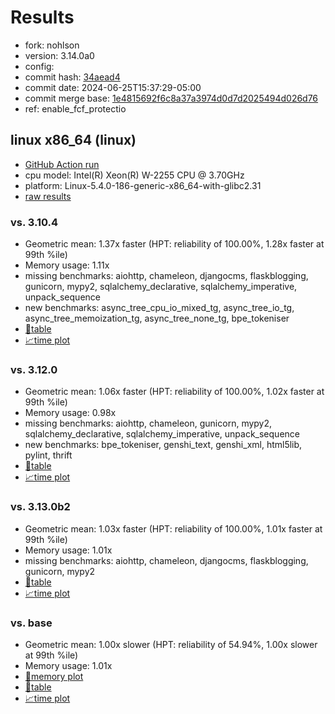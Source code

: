 # Results

- fork: nohlson
- version: 3.14.0a0
- config: 
- commit hash: [34aead4](https://github.com/nohlson/cpython/commit/34aead4)
- commit date: 2024-06-25T15:37:29-05:00
- commit merge base: [1e4815692f6c8a37a3974d0d7d2025494d026d76](https://github.com/nohlson/cpython/commit/1e4815692f6c8a37a3974d0d7d2025494d026d76)
- ref: enable_fcf_protectio

## linux x86_64 (linux)

- [GitHub Action run](https://github.com/faster-cpython/benchmarking/actions/runs/9680040732)
- cpu model: Intel(R) Xeon(R) W-2255 CPU @ 3.70GHz
- platform: Linux-5.4.0-186-generic-x86_64-with-glibc2.31
- [raw results](bm-20240625-linux-x86_64-nohlson-enable_fcf_protectio-3.14.0a0-34aead4.json)

### vs. 3.10.4

- Geometric mean: 1.37x faster (HPT: reliability of 100.00%, 1.28x faster at 99th %ile)
- Memory usage: 1.11x
- missing benchmarks: aiohttp, chameleon, djangocms, flaskblogging, gunicorn, mypy2, sqlalchemy_declarative, sqlalchemy_imperative, unpack_sequence
- new benchmarks: async_tree_cpu_io_mixed_tg, async_tree_io_tg, async_tree_memoization_tg, async_tree_none_tg, bpe_tokeniser
- [📄table](bm-20240625-linux-x86_64-nohlson-enable_fcf_protectio-3.14.0a0-34aead4-vs-3.10.4.md)
- [📈time plot](bm-20240625-linux-x86_64-nohlson-enable_fcf_protectio-3.14.0a0-34aead4-vs-3.10.4.svg)

### vs. 3.12.0

- Geometric mean: 1.06x faster (HPT: reliability of 100.00%, 1.02x faster at 99th %ile)
- Memory usage: 0.98x
- missing benchmarks: aiohttp, chameleon, gunicorn, mypy2, sqlalchemy_declarative, sqlalchemy_imperative, unpack_sequence
- new benchmarks: bpe_tokeniser, genshi_text, genshi_xml, html5lib, pylint, thrift
- [📄table](bm-20240625-linux-x86_64-nohlson-enable_fcf_protectio-3.14.0a0-34aead4-vs-3.12.0.md)
- [📈time plot](bm-20240625-linux-x86_64-nohlson-enable_fcf_protectio-3.14.0a0-34aead4-vs-3.12.0.svg)

### vs. 3.13.0b2

- Geometric mean: 1.03x faster (HPT: reliability of 100.00%, 1.01x faster at 99th %ile)
- Memory usage: 1.01x
- missing benchmarks: aiohttp, chameleon, djangocms, flaskblogging, gunicorn, mypy2
- [📄table](bm-20240625-linux-x86_64-nohlson-enable_fcf_protectio-3.14.0a0-34aead4-vs-3.13.0b2.md)
- [📈time plot](bm-20240625-linux-x86_64-nohlson-enable_fcf_protectio-3.14.0a0-34aead4-vs-3.13.0b2.svg)

### vs. base

- Geometric mean: 1.00x slower (HPT: reliability of 54.94%, 1.00x slower at 99th %ile)
- Memory usage: 1.01x
- [🧠memory plot](bm-20240625-linux-x86_64-nohlson-enable_fcf_protectio-3.14.0a0-34aead4-vs-base-mem.svg)
- [📄table](bm-20240625-linux-x86_64-nohlson-enable_fcf_protectio-3.14.0a0-34aead4-vs-base.md)
- [📈time plot](bm-20240625-linux-x86_64-nohlson-enable_fcf_protectio-3.14.0a0-34aead4-vs-base.svg)

